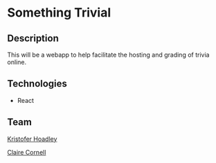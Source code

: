 # Something Trivial

## Description

This will be a webapp to help facilitate the hosting and grading of trivia online.

## Technologies

- React

## Team
[Kristofer Hoadley](https://github.com/kchoadley)

[Claire Cornell](https://github.com/ccornell1997)